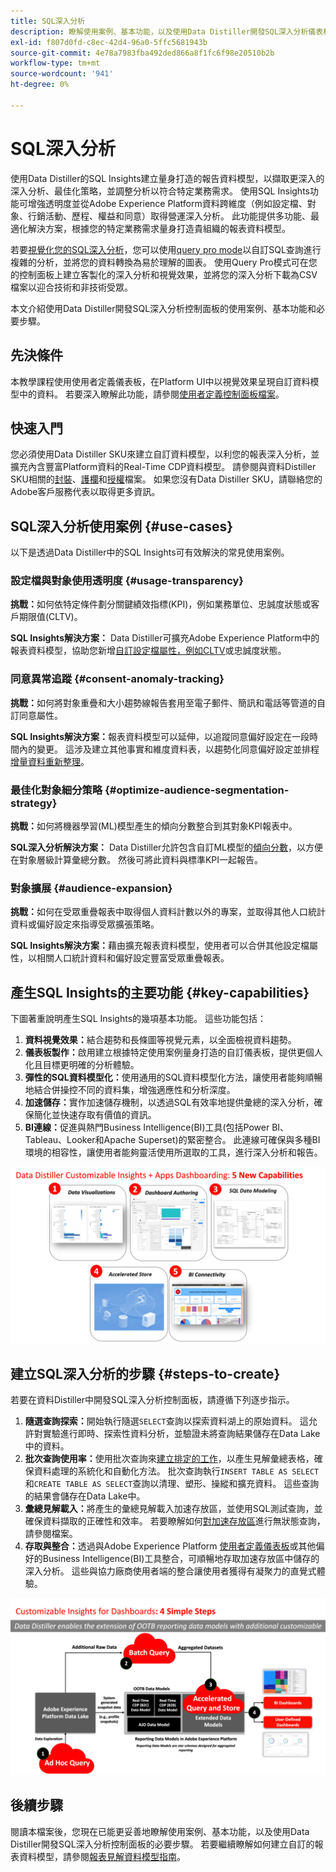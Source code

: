 ```yaml
---
title: SQL深入分析
description: 瞭解使用案例、基本功能，以及使用Data Distiller開發SQL深入分析儀表板的必要步驟。 探索Data Distiller中的SQL深入分析功能如何增強透明度，並取得不同維度（例如設定檔、受眾、行銷活動、歷程、權益和同意）的營運深入分析。
exl-id: f807d0fd-c8ec-42d4-96a0-5ffc5681943b
source-git-commit: 4e78a7983fba492ded866a8f1fc6f98e20510b2b
workflow-type: tm+mt
source-wordcount: '941'
ht-degree: 0%

---
```


# SQL深入分析

使用Data Distiller的SQL Insights建立量身打造的報告資料模型，以擷取更深入的深入分析、最佳化策略，並調整分析以符合特定業務需求。 使用SQL Insights功能可增強透明度並從Adobe Experience Platform資料跨維度（例如設定檔、對象、行銷活動、歷程、權益和同意）取得營運深入分析。 此功能提供多功能、最適化解決方案，根據您的特定業務需求量身打造貴組織的報表資料模型。

若要[視覺化您的SQL深入分析](../../../dashboards/data-distiller/sql-insights/overview.md)，您可以使用[query pro mode](../../../dashboards/data-distiller/query-pro-mode/overview.md)以自訂SQL查詢進行複雜的分析，並將您的資料轉換為易於理解的圖表。 使用Query Pro模式可在您的控制面板上建立客製化的深入分析和視覺效果，並將您的深入分析下載為CSV檔案以迎合技術和非技術受眾。

本文介紹使用Data Distiller開發SQL深入分析控制面板的使用案例、基本功能和必要步驟。

## 先決條件

本教學課程使用使用者定義儀表板，在Platform UI中以視覺效果呈現自訂資料模型中的資料。 若要深入瞭解此功能，請參閱[使用者定義控制面板檔案](../../../dashboards/user-defined-dashboards.md)。

## 快速入門

您必須使用Data Distiller SKU來建立自訂資料模型，以利您的報表深入分析，並擴充內含豐富Platform資料的Real-Time CDP資料模型。 請參閱與資料Distiller SKU相關的[封裝](../../packaging.md)、[護欄](../../guardrails.md#query-accelerated-store)和[授權](../../data-distiller/license-usage.md)檔案。 如果您沒有Data Distiller SKU，請聯絡您的Adobe客戶服務代表以取得更多資訊。

## SQL深入分析使用案例 {#use-cases}

以下是透過Data Distiller中的SQL Insights可有效解決的常見使用案例。

### 設定檔與對象使用透明度 {#usage-transparency}

**挑戰：**&#x200B;如何依特定條件劃分關鍵績效指標(KPI)，例如業務單位、忠誠度狀態或客戶期限值(CLTV)。

**SQL Insights解決方案：** Data Distiller可擴充Adobe Experience Platform中的報表資料模型，協助您新增[自訂設定檔屬性，例如CLTV](../../use-cases/customer-lifetime-value.md)或忠誠度狀態。

### 同意異常追蹤 {#consent-anomaly-tracking}

**挑戰：**&#x200B;如何將對象重疊和大小趨勢線報告套用至電子郵件、簡訊和電話等管道的自訂同意屬性。

**SQL Insights解決方案：**&#x200B;報表資料模型可以延伸，以追蹤同意偏好設定在一段時間內的變更。 這涉及建立其他事實和維度資料表，以趨勢化同意偏好設定並排程[增量資料重新整理](../../key-concepts/incremental-load.md)。

### 最佳化對象細分策略 {#optimize-audience-segmentation-strategy}

**挑戰：**&#x200B;如何將機器學習(ML)模型產生的傾向分數整合到其對象KPI報表中。

**SQL深入分析解決方案：** Data Distiller允許包含自訂ML模型的[傾向分數](../../use-cases/propensity-score.md)，以方便在對象層級計算彙總分數。 然後可將此資料與標準KPI一起報告。

### 對象擴展 {#audience-expansion}

**挑戰：**&#x200B;如何在受眾重疊報表中取得個人資料計數以外的專案，並取得其他人口統計資料或偏好設定來指導受眾擴張策略。

**SQL Insights解決方案：**&#x200B;藉由擴充報表資料模型，使用者可以合併其他設定檔屬性，以相關人口統計資料和偏好設定豐富受眾重疊報表。

## 產生SQL Insights的主要功能 {#key-capabilities}

下圖著重說明產生SQL Insights的幾項基本功能。 這些功能包括：

1. **資料視覺效果：**&#x200B;結合趨勢和長條圖等視覺元素，以全面檢視資料趨勢。
1. **儀表板製作：**&#x200B;啟用建立根據特定使用案例量身打造的自訂儀表板，提供更個人化且目標更明確的分析體驗。
1. **彈性的SQL資料模型化：**&#x200B;使用通用的SQL資料模型化方法，讓使用者能夠順暢地結合併操控不同的資料集，增強適應性和分析深度。
1. **加速儲存：**&#x200B;實作加速儲存機制，以透過SQL有效率地提供彙總的深入分析，確保簡化並快速存取有價值的資訊。
1. **BI連線：**&#x200B;促進與熱門Business Intelligence(BI)工具(包括Power BI、Tableau、Looker和Apache Superset)的緊密整合。 此連線可確保與多種BI環境的相容性，讓使用者能夠靈活使用所選取的工具，進行深入分析和報告。

![資料Distiller SQL Insights主要功能的視覺化表示法。](../../images/data-distiller/sql-insights/key-capabilities-of-customizable-insights.png)

## 建立SQL深入分析的步驟 {#steps-to-create}

若要在資料Distiller中開發SQL深入分析控制面板，請遵循下列逐步指示。

1. **隨選查詢探索：**&#x200B;開始執行隨選`SELECT`查詢以探索資料湖上的原始資料。 這允許對實驗進行即時、探索性資料分析，並驗證未將查詢結果儲存在Data Lake中的資料。
1. **批次查詢使用率：**&#x200B;使用批次查詢來[建立排定的工作](../../api/scheduled-queries.md#create-a-new-scheduled-query)，以產生見解彙總表格，確保資料處理的系統化和自動化方法。 批次查詢執行`INSERT TABLE AS SELECT`和`CREATE TABLE AS SELECT`查詢以清理、塑形、操縱和擴充資料。 這些查詢的結果會儲存在Data Lake中。
1. **彙總見解載入：**&#x200B;將產生的彙總見解載入加速存放區，並使用SQL測試查詢，並確保資料擷取的正確性和效率。 若要瞭解如何[對加速存放區](../../api/accelerated-queries.md)進行無狀態查詢，請參閱檔案。
1. **存取與整合：**&#x200B;透過與Adobe Experience Platform [使用者定義儀表板](../../../dashboards/user-defined-dashboards.md)或其他偏好的Business Intelligence(BI)工具整合，可順暢地存取加速存放區中儲存的深入分析。 這些與協力廠商使用者端的整合讓使用者獲得有凝聚力的直覺式體驗。

![說明資料Distiller中SQL深入分析四個步驟的資訊圖表。](../../images/data-distiller/sql-insights/steps-to-customizable-insights.png)

## 後續步驟

閱讀本檔案後，您現在已能更妥善地瞭解使用案例、基本功能，以及使用Data Distiller開發SQL深入分析控制面板的必要步驟。 若要繼續瞭解如何建立自訂的報表資料模型，請參閱[報表見解資料模型指南](./reporting-insights-data-model.md)。
